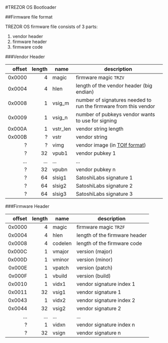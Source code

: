 #TREZOR OS Bootloader

##Firmware file format

TREZOR OS firmware file consists of 3 parts:

1. vendor header
2. firmware header
3. firmware code

###Vendor Header

| offset | length | name | description |
|-------:|-------:|------|-------------|
| 0x0000 | 4      | magic | firmware magic `TRZV` |
| 0x0004 | 4      | hlen | length of the vendor header (big endian) |
| 0x0008 | 1      | vsig_m | number of signatures needed to run the firmware from this vendor |
| 0x0009 | 1      | vsig_n | number of pubkeys vendor wants to use for signing |
| 0x000A | 1      | vstr_len | vendor string length |
| 0x000B | ?      | vstr | vendor string |
| ?      | ?      | vimg | vendor image (in [TOIf format](toif.md)) |
| ?      | 32     | vpub1 | vendor pubkey 1 |
| ...    | ...    | ... | ... |
| ?      | 32     | vpubn | vendor pubkey n |
| ?      | 64     | slsig1 | SatoshiLabs signature 1 |
| ?      | 64     | slsig2 | SatoshiLabs signature 2 |
| ?      | 64     | slsig3 | SatoshiLabs signature 3 |

###Firmware Header

| offset | length | name | description |
|-------:|-------:|------|-------------|
| 0x0000 | 4      | magic | firmware magic `TRZF` |
| 0x0004 | 4      | hlen | length of the firmware header |
| 0x0008 | 4      | codelen | length of the firmware code |
| 0x000C | 1      | vmajor | version (major) |
| 0x000D | 1      | vminor | version (minor) |
| 0x000E | 1      | vpatch | version (patch) |
| 0x000F | 1      | vbuild | version (build) |
| 0x0010 | 1      | vidx1 | vendor signature index 1 |
| 0x0011 | 32     | vsig1 | vendor signature 1 |
| 0x0043 | 1      | vidx2 | vendor signature index 2 |
| 0x0044 | 32     | vsig2 | vendor signature 2 |
| ...    | ...    | ...   | ... |
| ?      | 1      | vidxn | vendor signature index n |
| ?      | 32     | vsign | vendor signature n |
